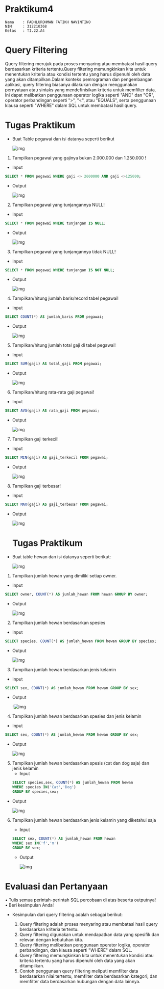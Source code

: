 # Praktikum4

```
Nama    : FADHLUROHMAN FATIKH NAVINTINO
NIM     : 312210368
Kelas   : TI.22.A4
```

# Query Filtering

Query filtering merujuk pada proses menyaring atau membatasi hasil query berdasarkan kriteria tertentu.Query filtering memungkinkan kita untuk menentukan kriteria atau kondisi tertentu yang harus dipenuhi oleh data yang akan ditampilkan.Dalam konteks pemrograman dan pengembangan aplikasi, query filtering biasanya dilakukan dengan menggunakan pernyataan atau sintaks yang mendefinisikan kriteria untuk memfilter data. Ini dapat melibatkan penggunaan operator logika seperti "AND" dan "OR", operator perbandingan seperti ">", "<", atau "EQUALS", serta penggunaan klausa seperti "WHERE" dalam SQL untuk membatasi hasil query.

# Tugas Praktikum

- Buat Table pegawai dan isi datanya seperti berikut

  ![img](SS/1.png)

1. Tampilkan pegawai yang gajinya bukan 2.000.000 dan 1.250.000 !

- Input

```sql
SELECT * FROM pegawai WHERE gaji <> 2000000 AND gaji <>125000;
```

- Output

  ![img](SS/2.png)

2. Tampilkan pegawai yang tunjangannya NULL!

- Input

```sql
SELECT * FROM pegawai WHERE tunjangan IS NULL;
```

- Output

  ![img](SS/3.png)

3. Tampilkan pegawai yang tunjangannya tidak NULL!

- Input

```sql
SELECT * FROM pegawai WHERE tunjangan IS NOT NULL;
```

- Output

  ![img](SS/4.png)

4. Tampilkan/hitung jumlah baris/record tabel pegawai!

- Input

```sql
SELECT COUNT(*) AS jumlah_baris FROM pegawai;
```

- Output

  ![img](SS/5.png)

5. Tampilkan/hitung jumlah total gaji di tabel pegawai!

- Input

```sql
SELECT SUM(gaji) AS total_gaji FROM pegawai;
```

- Output

  ![img](SS/6)

6. Tampilkan/hitung rata-rata gaji pegawai!

- Input

```sql
SELECT AVG(gaji) AS rata_gaji FROM pegawai;
```

- Output

  ![img](SS/7.png)

7. Tampilkan gaji terkecil!

- Input

```sql
SELECT MIN(gaji) AS gaji_terkecil FROM pegawai;
```

- Output

  ![img](SS/8.png)

8. Tampilkan gaji terbesar!

- Input

```sql
SELECT MAX(gaji) AS gaji_terbesar FROM pegawai;
```

- Output

  ![img](SS/9.png)

  # Tugas Praktikum

- Buat table hewan dan isi datanya seperti berikut:

  ![img](SS/10.png)

1. Tampilkan jumlah hewan yang dimiliki setiap owner.

- Input

```sql
SELECT owner, COUNT(*) AS jumlah_hewan FROM hewan GROUP BY owner;
```

- Output

  ![img](SS/11.png)

2. Tampilkan jumlah hewan berdasarkan spesies

- Input

```sql
SELECT species, COUNT(*) AS jumlah_hewan FROM hewan GROUP BY species;
```

- Output

  ![img](SS/12.png)

3. Tampilkan jumlah hewan berdasarkan jenis kelamin

- Input

```sql
SELECT sex, COUNT(*) AS jumlah_hewan FROM hewan GROUP BY sex;
```

- Output

  !![img](SS/13.png)

4. Tampilkan jumlah hewan berdasarkan spesies dan jenis kelamin

- Input

```sql
SELECT sex, COUNT(*) AS jumlah_hewan FROM hewan GROUP BY sex;
```

- Output

  ![img](SS/14.png)

5. Tampilkan jumlah hewan berdasarkan spesis (cat dan dog saja)
   dan jenis kelamin
   - Input
   ```sql
   SELECT species,sex, COUNT(*) AS jumlah_hewan FROM hewan
   WHERE species IN('Cat','Dog')
   GROUP BY species,sex;
   ```

- Output

  ![img](SS/15.png)

6. Tampilkan jumlah hewan berdasarkan jenis kelamin yang diketahui
   saja

   - Input

   ```sql
   SELECT sex, COUNT(*) AS jumlah_hewan FROM hewan
   WHERE sex IN('f','m')
   GROUP BY sex;
   ```

   - Output
   
     ![img](SS/16.png)

# Evaluasi dan Pertanyaan

• Tulis semua perintah-perintah SQL percobaan di atas beserta
outputnya!
• Beri kesimpulan Anda!

- Kesimpulan dari query filtering adalah sebagai berikut:

  1. Query filtering adalah proses menyaring atau membatasi hasil query berdasarkan kriteria tertentu.
  2. Query filtering digunakan untuk mendapatkan data yang spesifik dan relevan dengan kebutuhan kita.
  3. Query filtering melibatkan penggunaan operator logika, operator perbandingan, dan klausa seperti "WHERE" dalam SQL.
  4. Query filtering memungkinkan kita untuk menentukan kondisi atau kriteria tertentu yang harus dipenuhi oleh data yang akan ditampilkan.
  5. Contoh penggunaan query filtering meliputi memfilter data berdasarkan nilai tertentu, memfilter data berdasarkan kategori, dan memfilter data berdasarkan hubungan dengan data lainnya.